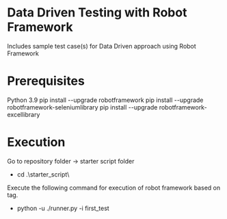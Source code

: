 # Data Driven Testing with Robot Framework
 Includes sample test case(s) for Data Driven approach using Robot Framework

# Prerequisites
 Python 3.9
 pip install --upgrade robotframework
 pip install --upgrade robotframework-seleniumlibrary
 pip install --upgrade robotframework-excellibrary
 
 # Execution
 Go to repository folder -> starter script folder 
  * cd .\starter_script\
 
 Execute the following command for execution of robot framework based on tag. 
  * python -u ./runner.py -i first_test
